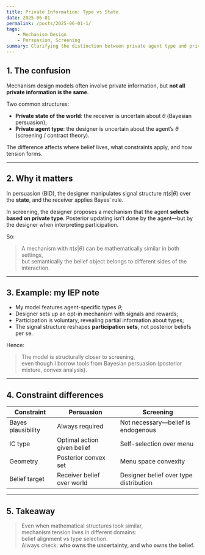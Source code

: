 ```yaml
---
title: Private Information: Type vs State
date: 2025-06-01
permalink: /posts/2025-06-01-1/
tags: 
    - Mechanism Design
    - Persuasion, Screening
summary: Clarifying the distinction between private agent type and private state of the world—and how this affects mechanism structure and geometric constraints.
---
```


## 1. The confusion

Mechanism design models often involve private information, but **not all private information is the same**.

Two common structures:

- **Private state of the world**: the receiver is uncertain about $\theta$ (Bayesian persuasion);
- **Private agent type**: the designer is uncertain about the agent’s $\theta$ (screening / contract theory).

The difference affects where belief lives, what constraints apply, and how tension forms.

---

## 2. Why it matters

In persuasion (BID), the designer manipulates signal structure $\pi(s|\theta)$ over the **state**, and the receiver applies Bayes’ rule.

In screening, the designer proposes a mechanism that the agent **selects based on private type**. Posterior updating isn’t done by the agent—but by the designer when interpreting participation.

So:

> A mechanism with $\pi(s|\theta)$ can be mathematically similar in both settings,  
> but semantically the belief object belongs to different sides of the interaction.

---

## 3. Example: my IEP note

- My model features agent-specific types $\theta$;
- Designer sets up an opt-in mechanism with signals and rewards;
- Participation is voluntary, revealing partial information about types;
- The signal structure reshapes **participation sets**, not posterior beliefs per se.

Hence:

> The model is structurally closer to screening,  
> even though I borrow tools from Bayesian persuasion (posterior mixture, convex analysis).

---

## 4. Constraint differences

| Constraint         | Persuasion                  | Screening                              |
| ------------------ | --------------------------- | -------------------------------------- |
| Bayes plausibility | Always required             | Not necessary—belief is endogenous     |
| IC type            | Optimal action given belief | Self-selection over menu               |
| Geometry           | Posterior convex set        | Menu space convexity                   |
| Belief target      | Receiver belief over world  | Designer belief over type distribution |

---

## 5. Takeaway

> Even when mathematical structures look similar,  
> mechanism tension lives in different domains:  
> belief alignment vs type selection.  
> Always check: **who owns the uncertainty, and who owns the belief.**
